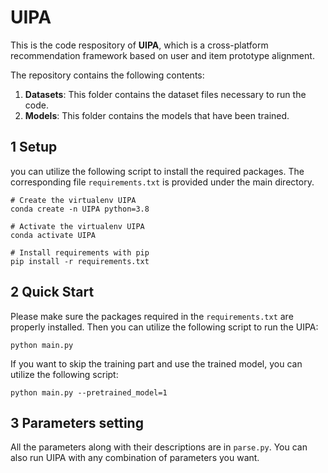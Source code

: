 # UIPA
This is the code respository of **UIPA**, which is a cross-platform recommendation framework based on user and item prototype alignment. 

The repository contains the following contents:

1. **Datasets**: This folder contains the dataset files necessary to run the code.
2. **Models**: This folder contains the models that have been trained.

## 1 Setup
you can utilize the following script to install the required packages. The corresponding file `requirements.txt` is provided under the main directory.
```
# Create the virtualenv UIPA
conda create -n UIPA python=3.8

# Activate the virtualenv UIPA
conda activate UIPA

# Install requirements with pip
pip install -r requirements.txt
```

## 2 Quick Start
Please make sure the packages required in the `requirements.txt` are properly installed. Then you can utilize the following script to run the UIPA:
```
python main.py
```
If you want to skip the training part and use the trained model, you can utilize the following script:
```
python main.py --pretrained_model=1
```

## 3 Parameters setting
All the parameters along with their descriptions are in `parse.py`. You can also run UIPA with any combination of parameters you want.
